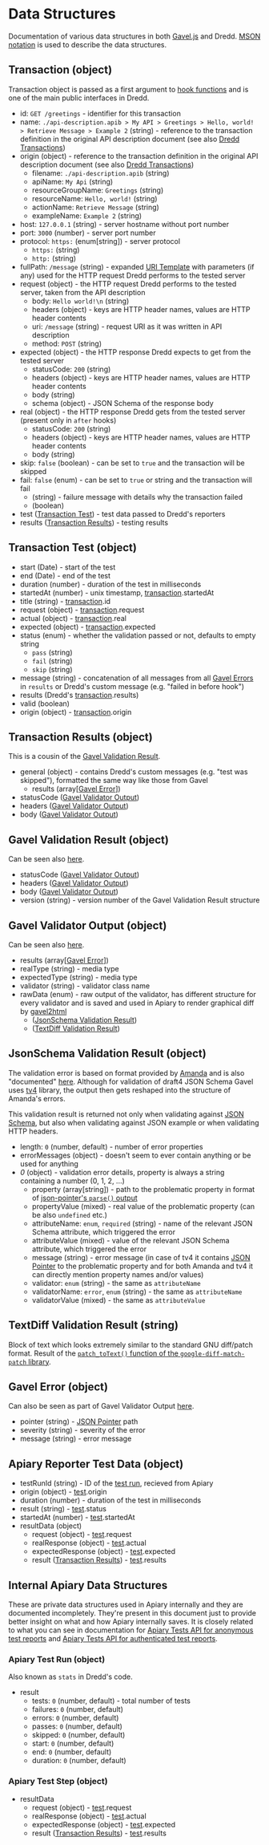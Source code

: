 # Data Structures

Documentation of various data structures in both [Gavel.js][] and Dredd. [MSON notation](https://github.com/apiaryio/mson) is used to describe the data structures.

<a name="transaction"></a>
## Transaction (object)

Transaction object is passed as a first argument to [hook functions](hooks.md) and is one of the main public interfaces in Dredd.

- id: `GET /greetings` - identifier for this transaction
- name: `./api-description.apib > My API > Greetings > Hello, world! > Retrieve Message > Example 2` (string) - reference to the transaction definition in the original API description document (see also [Dredd Transactions][])
- origin (object) - reference to the transaction definition in the original API description document (see also [Dredd Transactions][])
    - filename: `./api-description.apib` (string)
    - apiName: `My Api` (string)
    - resourceGroupName: `Greetings` (string)
    - resourceName: `Hello, world!` (string)
    - actionName: `Retrieve Message` (string)
    - exampleName: `Example 2` (string)
- host: `127.0.0.1` (string) - server hostname without port number
- port: `3000` (number) - server port number
- protocol: `https:` (enum[string]) - server protocol
    - `https:` (string)
    - `http:` (string)
- fullPath: `/message` (string) - expanded [URI Template][] with parameters (if any) used for the HTTP request Dredd performs to the tested server
- request (object) - the HTTP request Dredd performs to the tested server, taken from the API description
    - body: `Hello world!\n` (string)
    - headers (object) - keys are HTTP header names, values are HTTP header contents
    - uri: `/message` (string) - request URI as it was written in API description
    - method: `POST` (string)
- expected (object) - the HTTP response Dredd expects to get from the tested server
    - statusCode: `200` (string)
    - headers (object) - keys are HTTP header names, values are HTTP header contents
    - body (string)
    - schema (object) - JSON Schema of the response body
- real (object) - the HTTP response Dredd gets from the tested server (present only in `after` hooks)
    - statusCode: `200` (string)
    - headers (object) - keys are HTTP header names, values are HTTP header contents
    - body (string)
- skip: `false` (boolean) - can be set to `true` and the transaction will be skipped
- fail: `false` (enum) - can be set to `true` or string and the transaction will fail
    - (string) - failure message with details why the transaction failed
    - (boolean)
- test ([Transaction Test][]) - test data passed to Dredd's reporters
- results ([Transaction Results][]) - testing results

<a name="transaction-test"></a>
## Transaction Test (object)

- start (Date) - start of the test
- end (Date) - end of the test
- duration (number) - duration of the test in milliseconds
- startedAt (number) - unix timestamp, [transaction][].startedAt
- title (string) - [transaction][].id
- request (object) - [transaction][].request
- actual (object) - [transaction][].real
- expected (object) - [transaction][].expected
- status (enum) - whether the validation passed or not, defaults to empty string
    - `pass` (string)
    - `fail` (string)
    - `skip` (string)
- message (string) - concatenation of all messages from all [Gavel Errors](#gavel-error) in `results` or Dredd's custom message (e.g. "failed in before hook")
- results (Dredd's [transaction][].results)
- valid (boolean)
- origin (object) - [transaction][].origin

<a name="transaction-results"></a>
## Transaction Results (object)

This is a cousin of the [Gavel Validation Result](#gavel-validation-result).

- general (object) - contains Dredd's custom messages (e.g. "test was skipped"), formatted the same way like those from Gavel
  - results (array[[Gavel Error][]])
- statusCode ([Gavel Validator Output][])
- headers ([Gavel Validator Output][])
- body ([Gavel Validator Output][])

<a name="gavel-validation-result"></a>
## Gavel Validation Result (object)

Can be seen also [here](https://relishapp.com/apiary/gavel/docs/javascript/request-async-api#validate).

- statusCode ([Gavel Validator Output][])
- headers ([Gavel Validator Output][])
- body ([Gavel Validator Output][])
- version (string) - version number of the Gavel Validation Result structure

<a name="gavel-validator-output"></a>
## Gavel Validator Output (object)

Can be seen also [here](https://relishapp.com/apiary/gavel/docs/data-validators-and-output-format#validators-output-format).

- results (array[[Gavel Error][]])
- realType (string) - media type
- expectedType (string) - media type
- validator (string) - validator class name
- rawData (enum) - raw output of the validator, has different structure for every validator and is saved and used in Apiary to render graphical diff by [gavel2html](https://github.com/apiaryio/gavel2html/)
    - ([JsonSchema Validation Result][])
    - ([TextDiff Validation Result][])

<a name="jsonschema-validation-result"></a>
## JsonSchema Validation Result (object)

The validation error is based on format provided by [Amanda][] and is also "documented" [here](https://github.com/apiaryio/Amanda/blob/master/docs/json/objects/error.md). Although for validation of draft4 JSON Schema Gavel uses [tv4][] library, the output then gets reshaped into the structure of Amanda's errors.

This validation result is returned not only when validating against [JSON Schema][], but also when validating against JSON example or when validating HTTP headers.

- length: `0` (number, default) - number of error properties
- errorMessages (object) - doesn't seem to ever contain anything or be used for anything
- *0* (object) - validation error details, property is always a string containing a number (0, 1, 2, ...)
    - property (array[string]) - path to the problematic property in format of [json-pointer's `parse()` output](https://github.com/manuelstofer/json-pointer#user-content-parsestr)
    - propertyValue (mixed) - real value of the problematic property (can be also `undefined` etc.)
    - attributeName: `enum`, `required` (string) - name of the relevant JSON Schema attribute, which triggered the error
    - attributeValue (mixed) - value of the relevant JSON Schema attribute, which triggered the error
    - message (string) - error message (in case of tv4 it contains [JSON Pointer][] to the problematic property and for both Amanda and tv4 it can directly mention property names and/or values)
    - validator: `enum` (string) - the same as `attributeName`
    - validatorName: `error`, `enum` (string) - the same as `attributeName`
    - validatorValue (mixed) - the same as `attributeValue`

<a name="textdiff-validation-result"></a>
## TextDiff Validation Result (string)

Block of text which looks extremely similar to the standard GNU diff/patch format. Result of the [`patch_toText()` function of the `google-diff-match-patch` library](https://code.google.com/archive/p/google-diff-match-patch/wikis/API.wiki).

<a name="gavel-error"></a>
## Gavel Error (object)

Can also be seen as part of Gavel Validator Output [here](https://relishapp.com/apiary/gavel/docs/data-validators-and-output-format#validators-output-format).

- pointer (string) - [JSON Pointer][] path
- severity (string) - severity of the error
- message (string) - error message

<a name="apiary-reporter-test-data"></a>
## Apiary Reporter Test Data (object)

- testRunId (string) - ID of the [test run](#apiary-test-run), recieved from Apiary
- origin (object) - [test][].origin
- duration (number) - duration of the test in milliseconds
- result (string) - [test][].status
- startedAt (number) - [test][].startedAt
- resultData (object)
    - request (object) - [test][].request
    - realResponse (object) - [test][].actual
    - expectedResponse (object) - [test][].expected
    - result ([Transaction Results][]) - [test][].results

## Internal Apiary Data Structures

These are private data structures used in Apiary internally and they are documented incompletely. They're present in this document just to provide better insight on what and how Apiary internally saves. It is closely related to what you can see in documentation for [Apiary Tests API for anonymous test reports][] and [Apiary Tests API for authenticated test reports][].

<a name="apiary-test-run"></a>
### Apiary Test Run (object)

Also known as `stats` in Dredd's code.

- result
    - tests: `0` (number, default) - total number of tests
    - failures: `0` (number, default)
    - errors: `0` (number, default)
    - passes: `0` (number, default)
    - skipped: `0` (number, default)
    - start: `0` (number, default)
    - end: `0` (number, default)
    - duration: `0` (number, default)

<a name="apiary-test-step"></a>
### Apiary Test Step (object)

- resultData
    - request (object) - [test][].request
    - realResponse (object) - [test][].actual
    - expectedResponse (object) - [test][].expected
    - result ([Transaction Results][]) - [test][].results


[Transaction]: #transaction
[Transaction Test]: #transaction-test
[Transaction Results]: #transaction-results
[Gavel Validation Result]: #gavel-validation-result
[Gavel Validator Output]: #gavel-validator-output
[JsonSchema Validation Result]: #jsonschema-validation-result
[TextDiff Validation Result]: #textdiff-validation-result
[Gavel Error]: #gavel-error
[Apiary Reporter Test Data]: #apiary-reporter-test-data
[Apiary Test Run]: #apiary-test-run-result
[Apiary Test Step]: #apiary-test-step-resultdata

[transaction]: #transaction
[test]: #transaction-test

[Amanda]: https://github.com/apiaryio/Amanda
[tv4]: https://github.com/geraintluff/tv4
[Gavel.js]: https://github.com/apiaryio/gavel.js
[URI Template]: https://tools.ietf.org/html/rfc6570
[JSON Pointer]: https://tools.ietf.org/html/rfc6901
[JSON Schema]: http://json-schema.org/

[Apiary Tests API for anonymous test reports]: https://github.com/apiaryio/dredd/blob/master/ApiaryReportingApiAnonymous.apib
[Apiary Tests API for authenticated test reports]: https://github.com/apiaryio/dredd/blob/master/ApiaryReportingApi.apib
[Dredd Transactions]: https://github.com/apiaryio/dredd-transactions#user-content-data-structures
